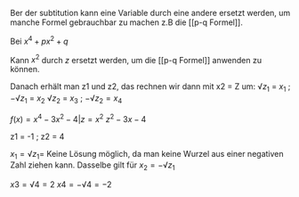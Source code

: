 Ber der subtitution kann eine Variable durch eine andere ersetzt werden, um manche Formel gebrauchbar zu machen z.B die [[p-q Formel]]. 

Bei
$x^4+px^2+q$

Kann $x^2$ durch $z$ ersetzt werden, um die [[p-q Formel]] anwenden zu können.

Danach erhält man z1 und z2, das rechnen wir dann mit x2 = Z um:
$√z_1$ = $x_1$ ; $-√z_1$ = $x_2$
$√z_2$ = $x_3$ ; $-√z_2 = x_4$

  
$f(x) = x^4 - 3x^2 - 4 | z = x^2$
$z^2 - 3x - 4$

z1 = -1 ; z2 = 4

$x_1 = √z_1 =$ Keine Lösung möglich, da man keine Wurzel aus einer negativen Zahl ziehen kann. 
Dasselbe gilt für $x_2 = -√z_1$

$x3 = √4 = 2$
$x4 = -√4 = -2$